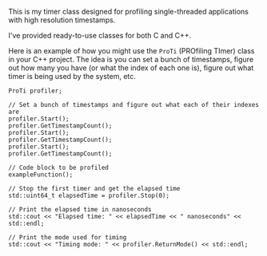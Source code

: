 This is my timer class designed for profiling single-threaded applications with high resolution timestamps.

I've provided ready-to-use classes for both C and C++.

Here is an example of how you might use the `ProTi` (PROfiling TImer) class in your C++ project. The idea is you can set a bunch of timestamps, figure out how many you have (or what the index of each one is), figure out what timer is being used by the system, etc.

```
ProTi profiler;

// Set a bunch of timestamps and figure out what each of their indexes are
profiler.Start();
profiler.GetTimestampCount();
profiler.Start();
profiler.GetTimestampCount();
profiler.Start();
profiler.GetTimestampCount();

// Code block to be profiled
exampleFunction();

// Stop the first timer and get the elapsed time
std::uint64_t elapsedTime = profiler.Stop(0);

// Print the elapsed time in nanoseconds
std::cout << "Elapsed time: " << elapsedTime << " nanoseconds" << std::endl;

// Print the mode used for timing
std::cout << "Timing mode: " << profiler.ReturnMode() << std::endl;
```

